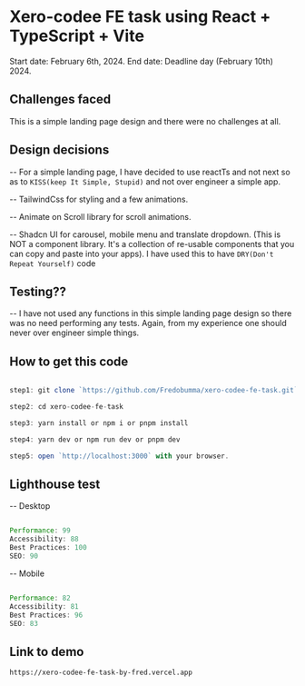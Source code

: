 # Xero-codee FE task using React + TypeScript + Vite

Start date: February 6th, 2024.
End date: Deadline day (February 10th) 2024.

## Challenges faced

This is a simple landing page design and there were no challenges at all.

## Design decisions

-- For a simple landing page, I have decided to use reactTs and not next so as to `KISS(keep It Simple, Stupid)` and not over engineer a simple app.

-- TailwindCss for styling and a few animations.

-- Animate on Scroll library for scroll animations.

-- Shadcn UI for carousel, mobile menu and translate dropdown.
(This is NOT a component library. It's a collection of re-usable components that you can copy and paste into your apps). I have used this to have `DRY(Don't Repeat Yourself)` code

## Testing??

-- I have not used any functions in this simple landing page design so there was no need performing any tests. Again, from my experience one should never over engineer simple things.

## How to get this code

```js

step1: git clone `https://github.com/Fredobumma/xero-codee-fe-task.git`

step2: cd xero-codee-fe-task

step3: yarn install or npm i or pnpm install

step4: yarn dev or npm run dev or pnpm dev

step5: open `http://localhost:3000` with your browser.

```

## Lighthouse test

-- Desktop

```js

Performance: 99
Accessibility: 88
Best Practices: 100
SEO: 90

```

-- Mobile

```js

Performance: 82
Accessibility: 81
Best Practices: 96
SEO: 83

```

## Link to demo

`https://xero-codee-fe-task-by-fred.vercel.app`
